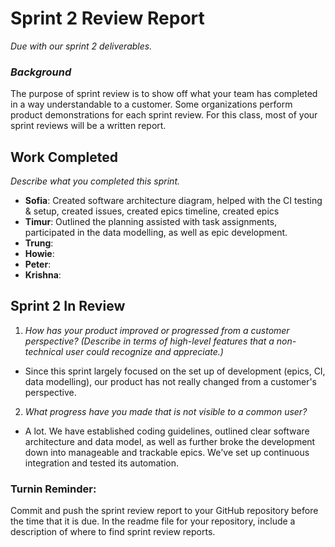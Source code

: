 # Sprint 2 Review Report
_Due with our sprint 2 deliverables._

### _Background_
The purpose of sprint review is to show off what your team has completed in a way understandable to a customer. Some organizations perform product demonstrations for each sprint review. For this class, most of your sprint reviews will be a written report.

## Work Completed
_Describe what you completed this sprint._
- **Sofia**: Created software architecture diagram, helped with the CI testing & setup, created issues, created epics timeline, created epics
- **Timur**: Outlined the planning assisted with task assignments, participated in the data modelling, as well as epic development.
- **Trung**:
- **Howie**:
- **Peter**:
- **Krishna**:

## Sprint 2 In Review
1. _How has your product improved or progressed from a customer perspective? (Describe in terms of high-level features that a non-technical user could recognize and appreciate.)_
  - Since this sprint largely focused on the set up of development (epics, CI, data modelling), our product has not really changed from a customer's perspective.
2. _What progress have you made that is not visible to a common user?_
  - A lot. We have established coding guidelines, outlined clear software architecture and data model, as well as further broke the development down into manageable and trackable epics. We've set up continuous integration and tested its automation.

### Turnin Reminder:
Commit and push the sprint review report to your GitHub repository before the time that it is due. In the readme file for your repository, include a description of where to find sprint review reports.
